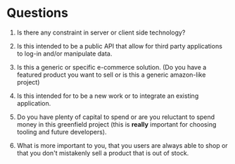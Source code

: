 # Questions

1. Is there any constraint in server or client side technology?

2. Is this intended to be a public API that allow for third party applications to
log-in and/or manipulate data.

3. Is this a generic or specific e-commerce solution. (Do you have a featured
product you want to sell or is this a generic amazon-like project)

4. Is this intended for to be a new work or to integrate an existing application.

5. Do you have plenty of capital to spend or are you reluctant to spend money
in this greenfield project (this is **really** important for choosing tooling and
future developers).

6. What is more important to you, that you users are always able to shop or
that you don't mistakenly sell a product that is out of stock.
